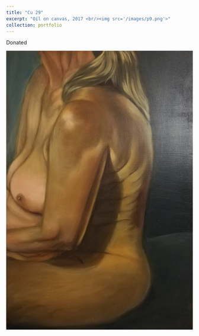 ```yaml
---
title: "Cu 29"
excerpt: "Oil on canvas, 2017 <br/><img src='/images/p9.png'>"
collection: portfolio
---
```

Donated


![p9](/images/p9.JPG)
